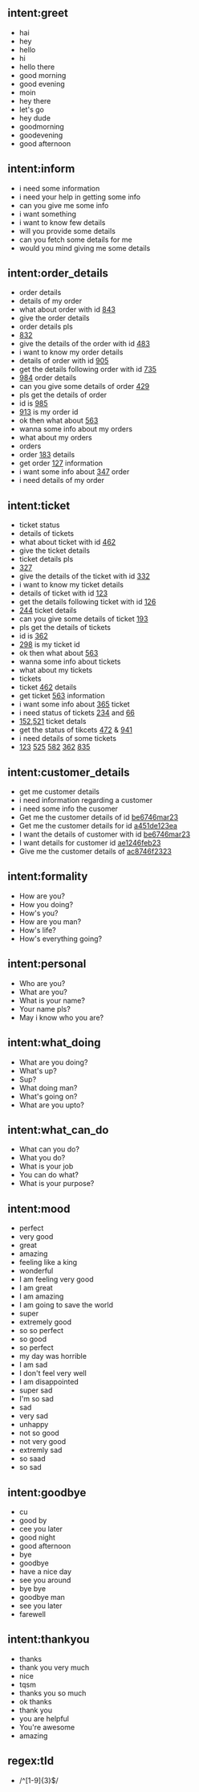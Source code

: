 ## intent:greet
- hai
- hey
- hello
- hi
- hello there
- good morning
- good evening
- moin
- hey there
- let's go
- hey dude
- goodmorning
- goodevening
- good afternoon

## intent:inform
- i need some information
- i need your help in getting some info
- can you give me some info
- i want something 
- i want to know few details
- will you provide some details
- can you fetch some details for me
- would you mind giving me some details

## intent:order_details
- order details
- details of my order
- what about order with id [843](oId)
- give the order details
- order details pls
- [832](oId)
- give the details of the order with id [483](oId)  
- i want to know my order details
- details of order with id [905](oId)
- get the details following order with id [735](oId)
- [984](oId) order details
- can you give some details of order [429](oId)
- pls get the details of order
- id is [985](oId)
- [913](oId) is my order id
- ok then what about [563](oId)
- wanna some info about my orders
- what about my orders
- orders
- order [183](oId) details
- get order [127](oId) information
- i want some info about [347](oId) order
- i need details of my order

## intent:ticket
- ticket status
- details of tickets
- what about ticket with id [462](tId)
- give the ticket details
- ticket details pls
- [327](tId)
- give the details of the ticket with id [332](tId)  
- i want to know my ticket details
- details of ticket with id [123](tId)
- get the details following ticket with id [126](tId)
- [244](tId) ticket details
- can you give some details of ticket [193](tId)
- pls get the details of tickets
- id is [362](tId)
- [298](tId) is my ticket id
- ok then what about [563](tId)
- wanna some info about tickets
- what about my tickets
- tickets
- ticket [462](tId) details
- get ticket [563](tId) information
- i want some info about [365](tId) ticket
- i need status of tickets [234](tId) and [66](tId)
- [152](tId),[521](tId) ticket detals
- get the status of tikcets [472](tId) & [941](tId)
- i need details of some tickets
- [123](tId) [525](tId) [582](tId) [362](tId) [835](tId)

## intent:customer_details
- get me customer details
- i need information regarding a customer
- i need some info the cusomer
- Get me the customer details of id [be6746mar23](userId)
- Get me the customer details for id [a451de123ea](userId)
- I want the details of customer with id [be6746mar23](userId)
- I want details for customer id [ae1246feb23](userId)
- Give me the customer details of [ac8746f2323](userId)

## intent:formality
- How are you?
- How you doing?
- How's you?
- How are you man?
- How's life?
- How's everything going?

## intent:personal
- Who are you?
- What are you?
- What is your name?
- Your name pls?
- May i know who you are?

## intent:what_doing
- What are you doing?
- What's up?
- Sup?
- What doing man?
- What's going on?
- What are you upto?

## intent:what_can_do
- What can you do?
- What you do?
- What is your job
- You can do what?
- What is your purpose?

## intent:mood
- perfect
- very good
- great
- amazing
- feeling like a king
- wonderful
- I am feeling very good
- I am great
- I am amazing
- I am going to save the world
- super
- extremely good
- so so perfect
- so good
- so perfect
- my day was horrible
- I am sad
- I don't feel very well
- I am disappointed
- super sad
- I'm so sad
- sad
- very sad
- unhappy
- not so good
- not very good
- extremly sad
- so saad
- so sad

## intent:goodbye
- cu
- good by
- cee you later
- good night
- good afternoon
- bye
- goodbye
- have a nice day
- see you around
- bye bye
- goodbye man
- see you later
- farewell

## intent:thankyou
- thanks
- thank you very much
- nice
- tqsm
- thanks you so much
- ok thanks
- thank you
- you are helpful
- You're awesome
- amazing

## regex:tId
- /^[1-9]{3}$/